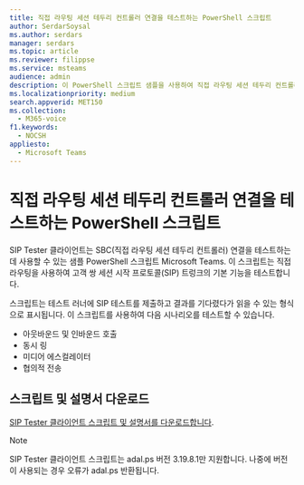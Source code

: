 ```yaml
---
title: 직접 라우팅 세션 테두리 컨트롤러 연결을 테스트하는 PowerShell 스크립트
author: SerdarSoysal
ms.author: serdars
manager: serdars
ms.topic: article
ms.reviewer: filippse
ms.service: msteams
audience: admin
description: 이 PowerShell 스크립트 샘플을 사용하여 직접 라우팅 세션 테두리 컨트롤러 연결을 Microsoft Teams.
ms.localizationpriority: medium
search.appverid: MET150
ms.collection:
  - M365-voice
f1.keywords:
  - NOCSH
appliesto:
  - Microsoft Teams
---
```


# <a name="powershell-script-to-test-direct-routing-session-border-controller-connections"></a>직접 라우팅 세션 테두리 컨트롤러 연결을 테스트하는 PowerShell 스크립트

SIP Tester 클라이언트는 SBC(직접 라우팅 세션 테두리 컨트롤러) 연결을 테스트하는 데 사용할 수 있는 샘플 PowerShell 스크립트 Microsoft Teams. 이 스크립트는 직접 라우팅을 사용하여 고객 쌍 세션 시작 프로토콜(SIP) 트렁크의 기본 기능을 테스트합니다.

스크립트는 테스트 러너에 SIP 테스트를 제출하고 결과를 기다렸다가 읽을 수 있는 형식으로 표시됩니다. 이 스크립트를 사용하여 다음 시나리오를 테스트할 수 있습니다.

- 아웃바운드 및 인바운드 호출
- 동시 링
- 미디어 에스컬레이터
- 협의적 전송

## <a name="download-the-script-and-documentation"></a>스크립트 및 설명서 다운로드

[SIP Tester 클라이언트 스크립트 및 설명서를 다운로드합니다](https://github.com/MicrosoftDocs/OfficeDocs-SkypeForBusiness/blob/live/Teams/downloads/sip-tester-client/siptesterclient.zip?raw=true).

  > [!NOTE]
  > SIP Tester 클라이언트 스크립트는 adal.ps 버전 3.19.8.1만 지원합니다. 나중에 버전이 사용되는 경우 오류가 adal.ps 반환됩니다.
  
  
